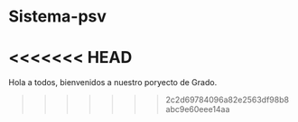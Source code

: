 # Sistema-psv


<<<<<<< HEAD
=======
Hola a todos, bienvenidos a nuestro poryecto de Grado.
>>>>>>> 2c2d69784096a82e2563df98b8abc9e60eee14aa
